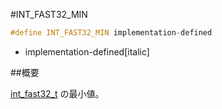 #INT_FAST32_MIN
```cpp
#define INT_FAST32_MIN implementation-defined
```
* implementation-defined[italic]

##概要


[int_fast32_t](/reference/cstdint/int_fast32_t.md) の最小値。
